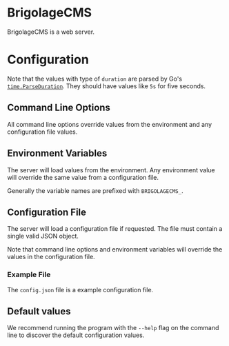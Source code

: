 # BrigolageCMS
BrigolageCMS is a web server.

# Configuration

Note that the values with type of `duration` are parsed by Go's [`time.ParseDuration`](https://golang.org/pkg/time/#ParseDuration).
They should have values like `5s` for five seconds.

## Command Line Options
All command line options override values from the environment and any configuration file values. 

## Environment Variables
The server will load values from the environment.
Any environment value will override the same value from a configuration file.

Generally the variable names are prefixed with `BRIGOLAGECMS_`.

## Configuration File
The server will load a configuration file if requested.
The file must contain a single valid JSON object.

Note that command line options and environment variables will override the
values in the configuration file.

### Example File
The `config.json` file is a example configuration file.

## Default values
We recommend running the program with the `--help` flag on the command line to discover the default configuration values. 